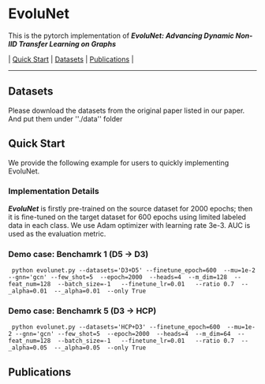 # EvoluNet

This is the pytorch implementation of _**EvoluNet: Advancing Dynamic Non-IID Transfer Learning on Graphs**_


| [Quick Start](#quick-start) | [Datasets](#datasets) | [Publications](#publications) | 

----

## Datasets

Please download the datasets from the original paper listed in our paper. And put them under ''./data'' folder


## Quick Start

We provide the following example for users to quickly implementing EvoluNet.

### Implementation Details

_**EvoluNet**_ is firstly pre-trained on the source dataset for 2000 epochs; then it is fine-tuned on the target dataset for 600 epochs using limited labeled data in each class. We use Adam optimizer with learning rate 3e-3. AUC is used as the evaluation metric.

### Demo case: Benchamrk 1 (D5 -> D3)

```
 python evolunet.py --datasets='D3+D5' --finetune_epoch=600  --mu=1e-2 --gnn='gcn' --few_shot=5  --epoch=2000  --heads=4  --m_dim=128  --feat_num=128  --batch_size=-1   --finetune_lr=0.01   --ratio 0.7  --_alpha=0.01  --_alpha=0.01  --only True
```

### Demo case: Benchamrk 5 (D3 -> HCP)

```
 python evolunet.py --datasets='HCP+D3' --finetune_epoch=600  --mu=1e-2 --gnn='gcn' --few_shot=5  --epoch=2000  --heads=4  --m_dim=64  --feat_num=128  --batch_size=-1   --finetune_lr=0.01   --ratio 0.7  --_alpha=0.05  --_alpha=0.05  --only True
```

## Publications
